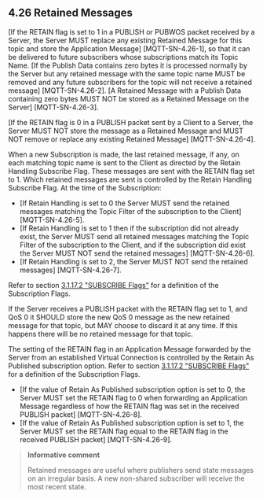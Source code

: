 <!-- transformation-note: left upstream numbering of headings for verification -->
## 4.26 Retained Messages

\[If the RETAIN flag is set to 1 in a PUBLISH or PUBWOS packet received by a Server,
the Server MUST replace any existing Retained Message for this topic and store the Application Message] \[MQTT-SN-4.26-1],
so that it can be delivered to future subscribers whose subscriptions match its Topic Name.
\[If the Publish Data contains zero bytes it is processed normally by the Server but any retained message with the same topic name MUST be
removed and any future subscribers for the topic will not receive a retained message] \[MQTT-SN-4.26-2].
\[A Retained Message with a Publish Data containing zero bytes MUST NOT be stored as a Retained Message on the Server] \[MQTT-SN-4.26-3].

\[If the RETAIN flag is 0 in a PUBLISH packet sent by a Client to a Server,
the Server MUST NOT store the message as a Retained Message and MUST NOT remove or replace any existing Retained Message] \[MQTT-SN-4.26-4].

When a new Subscription is made, the last retained message, if any,
on each matching topic name is sent to the Client as directed by the Retain Handling Subscribe Flag.
These messages are sent with the RETAIN flag set to 1.
Which retained messages are sent is controlled by the Retain Handling Subscribe Flag. At the time of the Subscription:

- \[If Retain Handling is set to 0 the Server MUST send the retained messages matching the Topic Filter of the subscription to
  the Client] \[MQTT-SN-4.26-5].
- \[If Retain Handling is set to 1 then if the subscription did not already exist,
  the Server MUST send all retained messages matching the Topic Filter of the subscription to the Client,
  and if the subscription did exist the Server MUST NOT send the retained messages] \[MQTT-SN-4.26-6].
- \[If Retain Handling is set to 2, the Server MUST NOT send the retained messages] \[MQTT-SN-4.26-7].

Refer to section [3.1.17.2 "SUBSCRIBE Flags"](#subscribe-flags) for a definition of the Subscription Flags.

If the Server receives a PUBLISH packet with the RETAIN flag set to 1,
and QoS 0 it SHOULD store the new QoS 0 message as the new retained message for that topic, but MAY choose to discard it at any time.
If this happens there will be no retained message for that topic.

The setting of the RETAIN flag in an Application Message forwarded by the Server from an established Virtual Connection is controlled by
the Retain As Published subscription option.
Refer to section [3.1.17.2 "SUBSCRIBE Flags"](#subscribe-flags) for a definition of the Subscription Flags.

- \[If the value of Retain As Published subscription option is set to 0, the Server MUST set the RETAIN flag to 0 when forwarding an Application
  Message regardless of how the RETAIN flag was set in the received PUBLISH packet] \[MQTT-SN-4.26-8].
- \[If the value of Retain As Published subscription option is set to 1, the Server MUST set the RETAIN flag equal to the RETAIN flag in the received
  PUBLISH packet] \[MQTT-SN-4.26-9].

> **Informative comment**
>
> Retained messages are useful where publishers send state messages on an irregular basis.
> A new non-shared subscriber will receive the most recent state.
